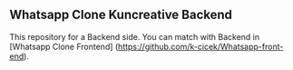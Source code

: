 ## Whatsapp Clone Kuncreative Backend

This repository for a Backend side.
You can match with Backend in [Whatsapp Clone Frontend]
(https://github.com/k-cicek/Whatsapp-front-end).




